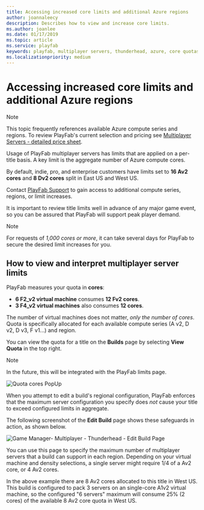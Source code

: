 ```yaml
---
title: Accessing increased core limits and additional Azure regions
author: joannaleecy
description: Describes how to view and increase core limits.
ms.author: joanlee
ms.date: 01/17/2019
ms.topic: article
ms.service: playfab
keywords: playfab, multiplayer servers, thunderhead, azure, core quotas
ms.localizationpriority: medium
---
```


# Accessing increased core limits and additional Azure regions

> [!NOTE]
> This topic frequently references available Azure compute series and regions. To review PlayFab's current selection and pricing see [Multiplayer Servers - detailed price sheet](multiplayer-servers-detailed-price-sheet.md).

Usage of PlayFab multiplayer servers has limits that are applied on a per-title basis. A key limit is the aggregate number of Azure compute cores.

By default, indie, pro, and enterprise customers have limits set to **16 Av2 cores** and **8 Dv2 cores** split in East US and West US.

Contact [PlayFab Support](mailto:support@playfab.com) to gain access to additional compute series, regions, or limit increases.

It is important to review title limits well in advance of any major game event, so you can be assured that PlayFab will support peak player demand.

> [!NOTE]
> For requests of *1,000 cores or more*, it can take several days for PlayFab to secure the desired limit increases for you.

## How to view and interpret multiplayer server limits

PlayFab measures your quota in **cores**:

- **6 F2_v2 virtual machine** consumes **12 Fv2 cores**.
- **3 F4_v2 virtual machines** also consumes **12 cores**.

The number of virtual machines does not matter, *only the number of cores*. Quota is specifically allocated for each available compute series (A v2, D v2, D v3, F v1...) and region.

You can view the quota for a title on the **Builds** page by selecting **View Quota** in the top right.
> [!NOTE]
> In the future, this will be integrated with the PlayFab limits page.

![Quota cores PopUp](media/tutorials/quota-cores-popup.png)

When you attempt to edit a build's regional configuration,  PlayFab enforces that the maximum server configuration you specify does *not* cause your title to exceed configured limits in aggregate.

The following screenshot of the **Edit Build** page shows these safeguards in action, as shown below.

![Game Manager- Multiplayer - Thunderhead - Edit Build Page](media/tutorials/game-manager-thunderhead-edit-build-page.png)

You can use this page to specify the maximum number of multiplayer servers that a build can support in each region. Depending on your virtual machine and density selections, a single server might require 1/4 of a Av2 core, or 4 Av2 cores.

In the above example there are 8 Av2 cores allocated to this title in West US. This build is configured to pack 3 servers on an single-core A1v2 virtual machine, so the configured "6 servers" maximum will consume 25% (2 cores) of the available 8 Av2 core quota in West US.
